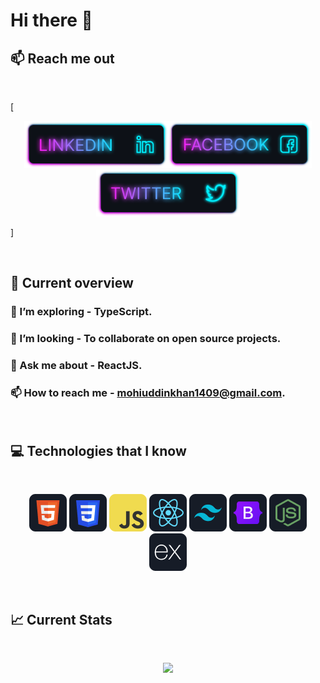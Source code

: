 # Hi there 👋

<!--
**mohi14/mohi14** is a ✨ _special_ ✨ repository because its `README.md` (this file) appears on your GitHub profile.

Here are some ideas to get you started:

- 🔭 I’m currently working on ...
- 🌱 I’m currently learning ...
- 👯 I’m looking to collaborate on ...
- 🤔 I’m looking for help with ...
- 💬 Ask me about ...
- 📫 How to reach me: ...
- 😄 Pronouns: ...
- ⚡ Fun fact: ...
-->


## :mailbox: Reach me out

<br />

[<p align="center"> [<img height="75" src="https://github.com/mohi14/mohi14/blob/main/images/icons/Linkedin.png">](https://www.linkedin.com/in/mohi14/)[<img height="75" src="https://github.com/mohi14/mohi14/blob/main/images/icons/Facebook.png">](https://www.facebook.com/mohiuddin.14k)[<img height="75" src="https://github.com/mohi14/mohi14/blob/main/images/icons/Twitter.png">](https://twitter.com)</p>]

<br />

## :eyes: Current overview

<div align="left">

### 🌱 I’m exploring - TypeScript. 
### 👯 I’m looking - To collaborate on open source projects. 
### 💬 Ask me about  - ReactJS. 
### 📫 How to reach me - mohiuddinkhan1409@gmail.com.


<br />

## :computer: Technologies that I know
<br>
<p align="center">
<img src="https://github.com/mohi14/mohi14/blob/main/images/icons/HTML.png"/>
<img src="https://github.com/mohi14/mohi14/blob/main/images/icons/css.png"/>
<img src="https://github.com/mohi14/mohi14/blob/main/images/icons/JavaScript.png"/>
<img src="https://github.com/mohi14/mohi14/blob/main/images/icons/react.png"/>
<img src="https://github.com/mohi14/mohi14/blob/main/images/icons/tailwind.png"/>
<img src="https://github.com/mohi14/mohi14/blob/main/images/icons/Bootsrap.png"/>
<img src="https://github.com/mohi14/mohi14/blob/main/images/icons/node.png"/>
<img src="https://github.com/mohi14/mohi14/blob/main/images/icons/express.png"/>
</p><br/>



## :chart_with_upwards_trend: Current Stats

<br />
<p align="center">
  <img width="60%" src="https://github-readme-streak-stats.herokuapp.com/?user=mohi14&background=0D1117&sideNums=FFFFFF&sideLabels=9A9A9A&currStreakNum=FB8C00&dates=6E6E6E" />
</p>

